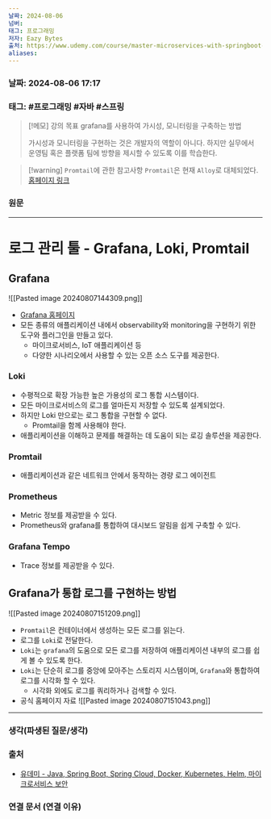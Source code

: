 ```yaml
---
날짜: 2024-08-06
넘버: 
태그: 프로그래밍
저자: Eazy Bytes
출처: https://www.udemy.com/course/master-microservices-with-springboot-docker-kubernetes-korean/
aliases:
---
```

### 날짜:  2024-08-06 17:17

### 태그: #프로그래밍 #자바 #스프링

>[!메모] 강의 목표
> grafana를 사용하여 가시성, 모니터링을 구축하는 방법
>
> 가시성과 모니터링을 구현하는 것은 개발자의 역할이 아니다.
> 하지만 실무에서 운영팀 혹은 플랫폼 팀에 방향을 제시할 수 있도록 이를 학습한다.

> [!warning] `Promtail`에 관한 참고사항
> `Promtail`은 현재 `Alloy`로 대체되었다.
> [홈페이지 링크](https://grafana.com/docs/loki/latest/get-started/overview/)
### 원문
---
# 로그 관리 툴 - Grafana, Loki, Promtail
## Grafana
![[Pasted image 20240807144309.png]]
- [Grafana 홈페이지](https://grafana.com/)
- 모든 종류의 애플리케이션 내에서 observability와 monitoring을 구현하기 위한 도구와 플러그인을 만들고 있다.
	- 마이크로서비스, IoT 애플리케이션 등
	- 다양한 시나리오에서 사용할 수 있는 오픈 소스 도구를 제공한다.
### Loki
- 수평적으로 확장 가능한 높은 가용성의 로그 통합 시스템이다.
- 모든 마이크로서비스의 로그를 얼마든지 저장할 수 있도록 설계되었다.
- 하지만 Loki 만으로는 로그 통합을 구현할 수 없다.
	- Promtail을 함께 사용해야 한다.
- 애플리케이션을 이해하고 문제를 해결하는 데 도움이 되는 로깅 솔루션을 제공한다.
### Promtail
- 애플리케이션과 같은 네트워크 안에서 동작하는 경량 로그 에이전트
### Prometheus
- Metric 정보를 제공받을 수 있다.
- Prometheus와 grafana를 통합하여 대시보드 알림을 쉽게 구축할 수 있다.
### Grafana Tempo
- Trace 정보를 제공받을 수 있다.
## Grafana가 통합 로그를 구현하는 방법
![[Pasted image 20240807151209.png]]
- `Promtail`은 컨테이너에서 생성하는 모든 로그를 읽는다.
- 로그를 `Loki`로 전달한다.
- `Loki`는 `grafana`의 도움으로 모든 로그를 저장하여 애플리케이션 내부의 로그를 쉽게 볼 수 있도록 한다.
- `Loki`는 단순히 로그를 중앙에 모아주는 스토리지 시스템이며, `Grafana`와 통합하여 로그를 시각화 할 수 있다.
	- 시각화 외에도 로그를 쿼리하거나 검색할 수 있다.
- 공식 홈페이지 자료
![[Pasted image 20240807151043.png]]


---
### 생각(파생된 질문/생각)

### 출처
- [유데미 - Java, Spring Boot, Spring Cloud, Docker, Kubernetes, Helm, 마이크로서비스 보안](https://www.udemy.com/course/master-microservices-with-springboot-docker-kubernetes-korean/)

### 연결 문서 (연결 이유)
